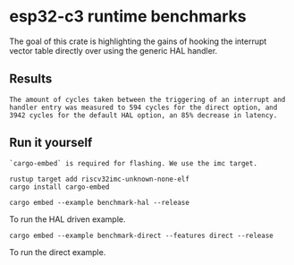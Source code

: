 # esp32-c3 runtime benchmarks
The goal of this crate is highlighting the gains of hooking the interrupt vector table directly over using the generic HAL handler.

## Results
    The amount of cycles taken between the triggering of an interrupt and handler entry was measured to 594 cycles for the direct option, and 3942 cycles for the default HAL option, an 85% decrease in latency.

## Run it yourself
    `cargo-embed` is required for flashing. We use the imc target.
```shell
rustup target add riscv32imc-unknown-none-elf
cargo install cargo-embed
```

``` shell
cargo embed --example benchmark-hal --release
```
To run the HAL driven example.

``` shell
cargo embed --example benchmark-direct --features direct --release
```
To run the direct example.